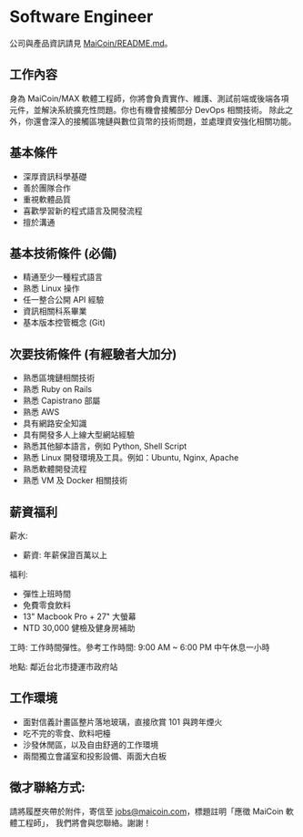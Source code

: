 # Software Engineer

公司與產品資訊請見 [MaiCoin/README.md](README.md)。

## 工作內容
身為 MaiCoin/MAX 軟體工程師，你將會負責實作、維護、測試前端或後端各項元件，並解決系統擴充性問題。你也有機會接觸部分 DevOps 相關技術。
除此之外，你還會深入的接觸區塊鏈與數位貨幣的技術問題，並處理資安強化相關功能。

## 基本條件
* 深厚資訊科學基礎
* 善於團隊合作
* 重視軟體品質
* 喜歡學習新的程式語言及開發流程
* 擅於溝通

## 基本技術條件 (必備)
* 精通至少一種程式語言
* 熟悉 Linux 操作
* 任一整合公開 API 經驗
* 資訊相關科系畢業
* 基本版本控管概念 (Git)

## 次要技術條件 (有經驗者大加分)
* 熟悉區塊鏈相關技術
* 熟悉 Ruby on Rails
* 熟悉 Capistrano 部屬
* 熟悉 AWS
* 具有網路安全知識
* 具有開發多人上線大型網站經驗
* 熟悉其他腳本語言，例如 Python, Shell Script
* 熟悉 Linux 開發環境及工具。例如：Ubuntu, Nginx, Apache
* 熟悉軟體開發流程
* 熟悉 VM 及 Docker 相關技術

## 薪資福利

薪水:

* 薪資: 年薪保證百萬以上

福利:

* 彈性上班時間
* 免費零食飲料
* 13" Macbook Pro + 27" 大螢幕
* NTD 30,000 健檢及健身房補助

工時: 工作時間彈性。參考工作時間: 9:00 AM ~ 6:00 PM 中午休息一小時

地點: 鄰近台北市捷運市政府站

## 工作環境

* 面對信義計畫區整片落地玻璃，直接欣賞 101 與跨年煙火
* 吃不完的零食、飲料吧檯
* 沙發休閒區，以及自由舒適的工作環境
* 兩間獨立會議室和投影設備、兩面大白板

## 徵才聯絡方式:

請將履歷夾帶於附件，寄信至 jobs@maicoin.com，標題註明「應徵 MaiCoin 軟體工程師」， 我們將會與您聯絡。謝謝！
